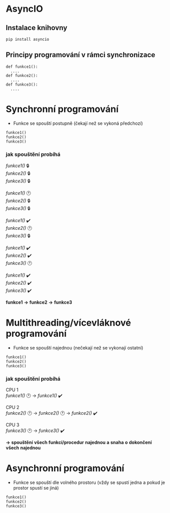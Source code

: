 # AsyncIO 


## Instalace knihovny
```
pip install asyncio
```
## Principy programování v rámci synchronizace
```
def funkce1():
  ....
def funkce2():
  ....
def funkce3():
  ....
```
# Synchronní programování
+ Funkce se spouští postupně (čekají než se vykoná předchozí)
```
funkce1()
funkce2()
funkce3()
```
### jak spouštění probíhá
*funkce1()* 🔒  
*funkce2()* 🔒  
*funkce3()* 🔒  

*funkce1()* 🕐  
*funkce2()* 🔒  
*funkce3()* 🔒  

*funkce1()* ✔️  
*funkce2()* 🕐  
*funkce3()* 🔒  

*funkce1()* ✔️  
*funkce2()* ✔️  
*funkce3()* 🕐  

*funkce1()* ✔️  
*funkce2()* ✔️  
*funkce3()* ✔️  

**funkce1** **->** **funkce2** **->** **funkce3**

# Multithreading/vícevláknové programování
+ Funkce se spouští najednou (nečekají než se vykonají ostatní)
```
funkce1()
funkce2()
funkce3()
```
### jak spouštění probíhá
CPU 1  
*funkce1()* 🕐 -> *funkce1()* ✔️

CPU 2  
*funkce2()* 🕐 -> *funkce2()* 🕐 -> *funkce2()* ✔️

CPU 3  
*funkce3()* 🕐 -> *funkce3()* ✔️

**->** **spouštění** **všech** **funkcí/procedur** **najednou** **a** **snaha** **o** **dokončení** **všech** **najednou**

# Asynchronní programování
+ Funkce se spouští dle volného prostoru (vždy se spustí jedna a pokud je prostor spustí se jiná)
```
funkce1()
funkce2()
funkce3()
```
